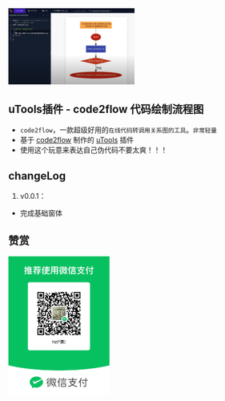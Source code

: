 <img src="https://github.com/bravekingzhang/utools-code2flow-official/blob/main/head.png" alt="收款码" style="width: 50%;" />

## uTools插件 - code2flow 代码绘制流程图

- `code2flow`，一款超级好用的`在线代码转调用关系图的工具`。`非常轻量`
- 基于 [code2flow](https://code2flow.com/app) 制作的 [uTools](https://u.tools/) 插件
- 使用这个玩意来表达自己伪代码不要太爽！！！


## changeLog

1. v0.0.1：

- 完成基础窗体

## 赞赏

<img src="https://github.com/bravekingzhang/utools-code2flow-official/blob/main/shoukuanma.png" alt="收款码" style="width: 40%;" />
